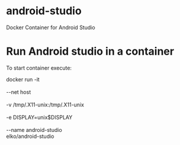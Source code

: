 # android-studio
Docker Container for Android Studio
# Run Android studio in a container

To start container execute: 

docker run -it \
  <br>--net host \
  <br>-v /tmp/.X11-unix:/tmp/.X11-unix \
  <br>-e DISPLAY=unix$DISPLAY \
  <br>--name android-studio
  <br>elko/android-studio
